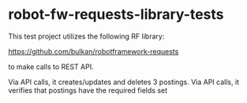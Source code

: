 # robot-fw-requests-library-tests
This test project utilizes the following RF library: 

https://github.com/bulkan/robotframework-requests  

to make calls to REST API. 

Via API calls, it creates/updates and deletes 3 postings.
Via API calls, it verifies that postings have the required fields set

